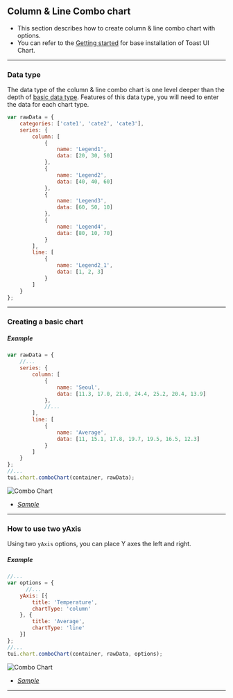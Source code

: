 ## Column & Line Combo chart
* This section describes how to create column & line combo chart with options.
* You can refer to the [Getting started](getting-started.md) for base installation of Toast UI Chart.

***

### Data type

The data type of the column & line combo chart is one level deeper than the depth of [basic data type](chart-types-bar,column.md#basic-data-type).
Features of this data type, you will need to enter the data for each chart type.


```javascript
var rawData = {
    categories: ['cate1', 'cate2', 'cate3'],
    series: {
        column: [
            {
                name: 'Legend1',
                data: [20, 30, 50]
            },
            {
                name: 'Legend2',
                data: [40, 40, 60]
            },
            {
                name: 'Legend3',
                data: [60, 50, 10]
            },
            {
                name: 'Legend4',
                data: [80, 10, 70]
            }
        ],
        line: [
            {
                name: 'Legend2_1',
                data: [1, 2, 3]
            }
        ]
    }
};
```

***

### Creating a basic chart

##### Example

```javascript
var rawData = {
    //...
    series: {
        column: [
            {
                name: 'Seoul',
                data: [11.3, 17.0, 21.0, 24.4, 25.2, 20.4, 13.9]
            },
            //...
        ],
        line: [
            {
                name: 'Average',
                data: [11, 15.1, 17.8, 19.7, 19.5, 16.5, 12.3]
            }
        ]
    }
};
//...
tui.chart.comboChart(container, rawData);
```
![Combo Chart](https://cloud.githubusercontent.com/assets/2888775/13161281/1c107088-d6e0-11e5-9cb5-c1410ae77e43.png)

* _[Sample](https://nhnent.github.io/tui.chart/latest/tutorial-example08-01-combo-chart-column-and-line.html)_

***

### How to use two yAxis

Using two `yAxis` options, you can place Y axes the left and right.

##### Example

```javascript
//...
var options = {
      //...
    yAxis: [{
        title: 'Temperature',
        chartType: 'column'
    }, {
        title: 'Average',
        chartType: 'line'
    }]
};
//...
tui.chart.comboChart(container, rawData, options);
```
![Combo Chart](https://cloud.githubusercontent.com/assets/2888775/13161259/faefa612-d6df-11e5-8e13-350434b7cf24.png)

* _[Sample](https://nhnent.github.io/tui.chart/latest/tutorial-example08-01-combo-chart-column-and-line.html)_

***
